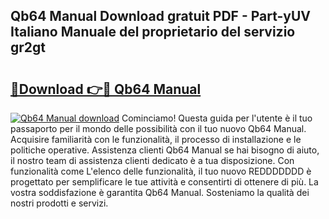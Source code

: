## Qb64 Manual Download gratuit PDF - Part-yUV Italiano Manuale del proprietario del servizio gr2gt

# <h2><a href="http://dfb0k40.blite.top/?on=Qb64+Manual">🔗Download 👉🔴 Qb64 Manual</a></h2>

[![Qb64 Manual download](https://i.imgur.com/lujVjoI.png)](http://dfb0k40.blite.top/?on=Qb64+Manual)
Cominciamo! Questa guida per l'utente è il tuo passaporto per il mondo delle possibilità con il tuo nuovo Qb64 Manual. Acquisire familiarità con le funzionalità, il processo di installazione e le politiche operative. Assistenza clienti Qb64 Manual se hai bisogno di aiuto, il nostro team di assistenza clienti dedicato è a tua disposizione. Con funzionalità come L'elenco delle funzionalità, il tuo nuovo REDDDDDDD è progettato per semplificare le tue attività e consentirti di ottenere di più. La vostra soddisfazione è garantita Qb64 Manual. Sosteniamo la qualità dei nostri prodotti e servizi.
